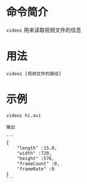 命令简介
======= 

`videoi` 用来读取视频文件的信息
    

用法
=======

    videoi [视频文件的路径]
    
示例
=======

    videoi hi.avi
    
    输出
    
    ```
    {
        "length" :15.0,
        "width" :720,
        "height" :576,
        "frameCount" :0,
        "frameRate" :0
    }
    ```